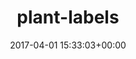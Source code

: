 ---
title:		"plant-labels"
mediatype:		"upload"
description:		"TBC"
date:		"2017-04-01 15:33:03+00:00"
album:		"nature"
filename:		"plant-labels.md"
series:		""
cl_public_id:		"nature/plant-labels"
cl_version:		1497005105
format:		"tiff"
bytes:		5659076
width:		2560
height:		1440
exposure_mode:		"Auto"
program:		"Aperture-priority AE"
aperture:		"2.8"
focal_length:		"48.0 mm"
iso:		"100"
shutter_speed:		"1/1000"
metering:		"Multi-segment"
flash:		"Off, Did not fire"
white_balance:		"As Shot"
colour_temp:		"5300"
has_crop:		"false"
orientation:		"Horizontal (normal)"
camera_model:		"NIKON D800"
lens_info:		"24-70mm f/2.8"
artist:		"No artist info"
x_resolution:		"300"
y_resolution:		"300"
---